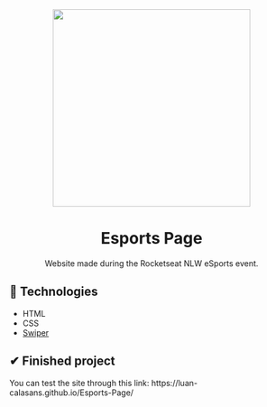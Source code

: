 <div align="center">
  <img src="https://user-images.githubusercontent.com/69552520/191402884-55a53db6-7e54-49de-bf98-f147ac0114ca.png" width="350px">
  <h1>Esports Page</h1>
  <p>Website made during the Rocketseat NLW eSports event.</p>
</p>
</div>

<h2>🚀 Technologies</h2>
<ul>
  <li>HTML</li>
  <li>CSS</li>
  <li><a href="https://swiperjs.com/" target="_blank">Swiper</a></li>
</ul>

<h2>✔ Finished project</h2>
<p>You can test the site through this link: https://luan-calasans.github.io/Esports-Page/</p>
